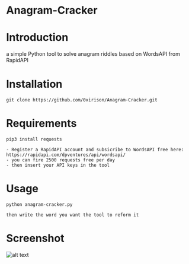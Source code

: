 # Anagram-Cracker
# Introduction
a simple Python tool to solve anagram riddles based on WordsAPI from RapidAPI

# Installation
```
git clone https://github.com/0xirison/Anagram-Cracker.git
```

# Requirements 
```
pip3 install requests
```
```
- Register a RapidAPI account and subsicribe to WordsAPI free here: https://rapidapi.com/dpventures/api/wordsapi/
- you can fire 2500 requests free per day
- then insert your API keys in the tool
```

# Usage
```
python anagram-cracker.py
```
```
then write the word you want the tool to reform it
```

# Screenshot
![alt text](https://i.postimg.cc/9QC5shD9/anagram.png)


